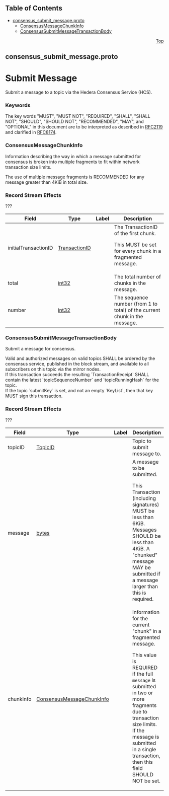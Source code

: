 ## Table of Contents

- [consensus_submit_message.proto](#consensus_submit_message-proto)
    - [ConsensusMessageChunkInfo](#proto-ConsensusMessageChunkInfo)
    - [ConsensusSubmitMessageTransactionBody](#proto-ConsensusSubmitMessageTransactionBody)
  



<a name="consensus_submit_message-proto"></a>
<p align="right"><a href="#top">Top</a></p>

## consensus_submit_message.proto
# Submit Message
Submit a message to a topic via the Hedera Consensus Service (HCS).

### Keywords
The key words "MUST", "MUST NOT", "REQUIRED", "SHALL", "SHALL NOT",
"SHOULD", "SHOULD NOT", "RECOMMENDED", "MAY", and "OPTIONAL" in this
document are to be interpreted as described in
[RFC2119](https://www.ietf.org/rfc/rfc2119) and clarified in
[RFC8174](https://www.ietf.org/rfc/rfc8174).


<a name="proto-ConsensusMessageChunkInfo"></a>

### ConsensusMessageChunkInfo
Information describing the way in which a message submitted for consensus
is broken into multiple fragments to fit within network transaction
size limits.

The use of multiple message fragments is RECOMMENDED for any message
greater than 4KiB in total size.

### Record Stream Effects
???


| Field | Type | Label | Description |
| ----- | ---- | ----- | ----------- |
| initialTransactionID | [TransactionID](#proto-TransactionID) |  | The TransactionID of the first chunk. <p> This MUST be set for every chunk in a fragmented message. |
| total | [int32](#int32) |  | The total number of chunks in the message. |
| number | [int32](#int32) |  | The sequence number (from 1 to total) of the current chunk in the message. |






<a name="proto-ConsensusSubmitMessageTransactionBody"></a>

### ConsensusSubmitMessageTransactionBody
Submit a message for consensus.
<p>
Valid and authorized messages on valid topics SHALL be ordered by the
consensus service, published in the block stream, and available to all
subscribers on this topic via the mirror nodes.<br/>
If this transaction succeeds the resulting `TransactionReceipt` SHALL contain
the latest `topicSequenceNumber` and `topicRunningHash` for the topic.<br/>
If the topic `submitKey` is set, and not an empty `KeyList`, then that key
MUST sign this transaction.

### Record Stream Effects
???


| Field | Type | Label | Description |
| ----- | ---- | ----- | ----------- |
| topicID | [TopicID](#proto-TopicID) |  | Topic to submit message to. |
| message | [bytes](#bytes) |  | A message to be submitted. <p> This Transaction (including signatures) MUST be less than 6KiB.<br/> Messages SHOULD be less than 4KiB. A "chunked" message MAY be submitted if a message larger than this is required. |
| chunkInfo | [ConsensusMessageChunkInfo](#proto-ConsensusMessageChunkInfo) |  | Information for the current "chunk" in a fragmented message. <p> This value is REQUIRED if the full `message` is submitted in two or more fragments due to transaction size limits.<br/> If the message is submitted in a single transaction, then this field SHOULD NOT be set. |





 <!-- end messages -->

 <!-- end enums -->

 <!-- end HasExtensions -->

 <!-- end services -->



